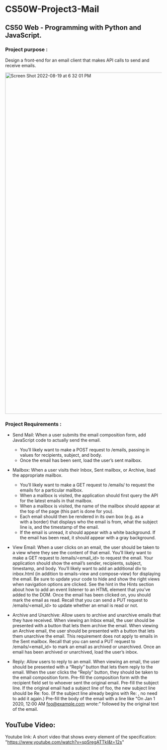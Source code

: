 # CS50W-Project3-Mail

## CS50 Web - Programming with Python and JavaScript. 

### Project purpose :

Design a front-end for an email client that makes API calls to send and receive emails.

<img width="1099" alt="Screen Shot 2022-08-19 at 6 32 01 PM" src="https://user-images.githubusercontent.com/95029840/185665470-e48c238b-aca2-41a5-ae29-06534cfca198.png">


### Project Requirements :

- Send Mail: When a user submits the email composition form, add JavaScript code to actually send the email.
  - You’ll likely want to make a POST request to /emails, passing in values for recipients, subject, and body.
  - Once the email has been sent, load the user’s sent mailbox.

- Mailbox: When a user visits their Inbox, Sent mailbox, or Archive, load the appropriate mailbox.
  - You’ll likely want to make a GET request to /emails/<mailbox> to request the emails for a particular mailbox.
  - When a mailbox is visited, the application should first query the API for the latest emails in that mailbox.
  - When a mailbox is visited, the name of the mailbox should appear at the top of the page (this part is done for you).
  - Each email should then be rendered in its own box (e.g. as a <div> with a border) that displays who the email is from, what the subject line is, and the timestamp of the email.
  - If the email is unread, it should appear with a white background. If the email has been read, it should appear with a gray background.

- View Email: When a user clicks on an email, the user should be taken to a view where they see the content of that email.
You’ll likely want to make a GET request to /emails/<email_id> to request the email.
Your application should show the email’s sender, recipients, subject, timestamp, and body.
You’ll likely want to add an additional div to inbox.html (in addition to emails-view and compose-view) for displaying the email. Be sure to update your code to hide and show the right views when navigation options are clicked.
See the hint in the Hints section about how to add an event listener to an HTML element that you’ve added to the DOM.
Once the email has been clicked on, you should mark the email as read. Recall that you can send a PUT request to /emails/<email_id> to update whether an email is read or not.

- Archive and Unarchive: Allow users to archive and unarchive emails that they have received.
When viewing an Inbox email, the user should be presented with a button that lets them archive the email. When viewing an Archive email, the user should be presented with a button that lets them unarchive the email. This requirement does not apply to emails in the Sent mailbox.
Recall that you can send a PUT request to /emails/<email_id> to mark an email as archived or unarchived.
Once an email has been archived or unarchived, load the user’s inbox.

- Reply: Allow users to reply to an email.
When viewing an email, the user should be presented with a “Reply” button that lets them reply to the email.
When the user clicks the “Reply” button, they should be taken to the email composition form.
Pre-fill the composition form with the recipient field set to whoever sent the original email.
Pre-fill the subject line. If the original email had a subject line of foo, the new subject line should be Re: foo. (If the subject line already begins with Re: , no need to add it again.)
Pre-fill the body of the email with a line like "On Jan 1 2020, 12:00 AM foo@example.com wrote:" followed by the original text of the email.


## YouTube Video:

Youtube link: A short video that shows every element of the specification: "https://www.youtube.com/watch?v=spSregATTkI&t=12s"
